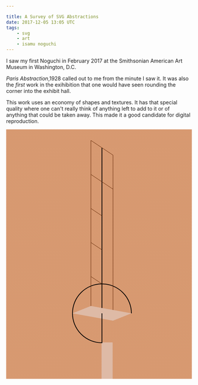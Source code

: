 ```yaml
---

title: A Survey of SVG Abstractions
date: 2017-12-05 13:05 UTC
tags:
    - svg
    - art
    - isamu noguchi
---
```


I saw my first Noguchi in February 2017 at the Smithsonian American Art
Museum in Washington, D.C.  

_Paris Abstraction_,1928 called out to me from the minute I saw it.  It was
also the _first_ work in the exihibition that one would have seen rounding the
corner into the exhibit hall.

This work uses an economy of shapes and textures.  It has that special quality
where one can't really think of anything left to add to it or of anything that
could be taken away.  This made it a good candidate for digital reproduction.

<svg width="520" height="700">
    <defs>
        <clipPath id="circleClip">
            <rect x="-1" y="-1" width="164" height="81" />
            <rect x="-1" y="80" width="82" height="81" />
        </clipPath>
        <pattern id="bg-texture" x="0" y="0" width="4" height="4"
            patternUnits="userSpaceOnUse">
            <rect x="0" y="0" width="4" height="4" fill="#DA9B72" />
            <path fill='%23da9b72' fill-opacity='0.1' d='M1 3h1v1H1V3zm2-2h1v1H3V1z'></path>
        </pattern>
    </defs>
    <rect x="0" y="0" width="100%" height="100%" fill="url(#bg-texture)" />
    <g transform="translate(180 420)">
        <rect x="79" y="159" width="30" height="100" fill="#DEBAA6" />
        <circle cx="80" cy="80" r="80" stroke="black" stroke-width="2"
         fill="url(#bg-texture)" clip-path="url(#circleClip)" />
        <line x1="0" y1="0" x2="0" y2="440"
            stroke-width="2" stroke="black"
            transform="translate(80 -370)"/>
        <line x1="0" y1="0" x2="0" y2="460"
            stroke-width="1" stroke="#5C2300"
            transform="translate(50 -390)"/>
        <line x1="0" y1="0" x2="0" y2="430"
            stroke-width="1" stroke="#5C2300"
            transform="translate(110 -350)"/>
        <line x1="0" y1="0" x2="60" y2="40"
            stroke-width="1" stroke="#5C2300"
            transform="translate(50 -390)"/>
        <line x1="0" y1="0" x2="60" y2="40"
            stroke-width="1" stroke="#5C2300"
            transform="translate(50 -297.5)"/>
        <line x1="0" y1="0" x2="30" y2="20"
            stroke-width="1" stroke="#5C2300"
            transform="translate(50 -205)"/>
        <line x1="0" y1="0" x2="30" y2="20"
            stroke-width="1" stroke="#5C2300"
            transform="translate(50 -112.5)"/>
        <line x1="0" y1="0" x2="30" y2="20"
            stroke-width="1" stroke="#5C2300"
            transform="translate(50 -20)"/>
        <polygon points="50 60, 160 80, 110 100, 0 80"
            fill="#DEBAA6" />
        <line x1="0" y1="0" x2="0" y2="80"
            stroke-width="2" stroke="black"
            transform="translate(80 80)"/>
    </g>
</svg>

